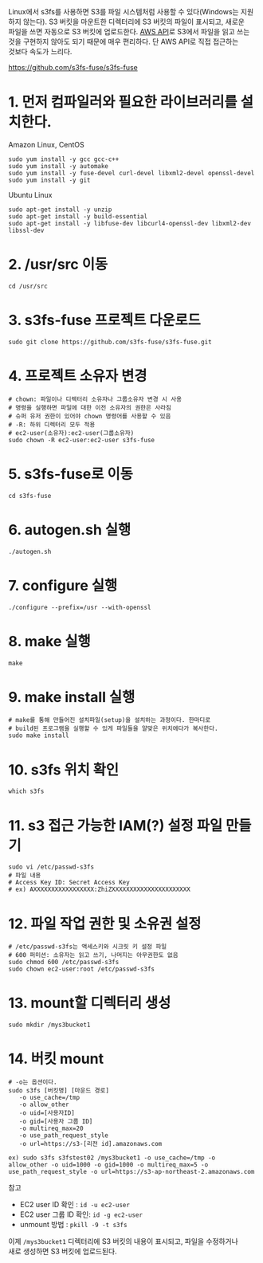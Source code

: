 Linux에서 s3fs를 사용하면 S3를 파일 시스템처럼 사용할 수 있다(Windows는 지원  
하지 않는다). S3 버킷을 마운트한 디렉터리에 S3 버킷의 파일이 표시되고, 새로운  
파일을 쓰면 자동으로 S3 버킷에 업로드한다. [AWS API](https://github.com/yunkangmin/spring-boot/blob/849e2cb81e70f2a8059d33fe6ab448776299de63/aws/AWS%20API%2C%20CLI/01%20AWS%20API%2C%20CLI%20%ED%99%9C%EC%9A%A9%ED%95%98%EA%B8%B0.md)로 S3에서 파일을 읽고 쓰는  
것을 구현하지 않아도 되기 때문에 매우 편리하다. 단 AWS API로 직접 접근하는  
것보다 속도가 느리다.   
  
https://github.com/s3fs-fuse/s3fs-fuse  
  
# 1. 먼저 컴파일러와 필요한 라이브러리를 설치한다.   
  
Amazon Linux, CentOS 
```
sudo yum install -y gcc gcc-c++
sudo yum install -y automake
sudo yum install -y fuse-devel curl-devel libxml2-devel openssl-devel
sudo yum install -y git
```

Ubuntu Linux  
```
sudo apt-get install -y unzip
sudo apt-get install -y build-essential
sudo apt-get install -y libfuse-dev libcurl4-openssl-dev libxml2-dev libssl-dev  
```

# 2. /usr/src 이동
```
cd /usr/src
```
# 3. s3fs-fuse 프로젝트 다운로드
```
sudo git clone https://github.com/s3fs-fuse/s3fs-fuse.git
```
# 4. 프로젝트 소유자 변경
```
# chown: 파일이나 디렉터리 소유자나 그룹소유자 변경 시 사용  
# 명령을 실행하면 파일에 대한 이전 소유자의 권한은 사라짐  
# 슈퍼 유저 권한이 있어야 chown 명령어를 사용할 수 있음 
# -R: 하위 디렉터리 모두 적용
# ec2-user(소유자):ec2-user(그룹소유자)
sudo chown -R ec2-user:ec2-user s3fs-fuse
```
# 5. s3fs-fuse로 이동
```
cd s3fs-fuse
```
# 6. autogen.sh 실행
```
./autogen.sh
```
# 7. configure 실행
```
./configure --prefix=/usr --with-openssl
```
# 8. make 실행
```
make
```
# 9. make install 실행
```
# make를 통해 만들어진 설치파일(setup)을 설치하는 과정이다. 한마디로   
# build된 프로그램을 실행할 수 있게 파일들을 알맞은 위치에다가 복사한다.  
sudo make install
```
# 10. s3fs 위치 확인
```
which s3fs
```
# 11. s3 접근 가능한 IAM(?) 설정 파일 만들기
```
sudo vi /etc/passwd-s3fs
# 파일 내용
# Access Key ID: Secret Access Key
# ex) AXXXXXXXXXXXXXXXXX:ZhiZXXXXXXXXXXXXXXXXXXXXXX
```
# 12. 파일 작업 권한 및 소유권 설정 
```
# /etc/passwd-s3fs는 액세스키와 시크릿 키 설정 파일   
# 600 퍼미션: 소유자는 읽고 쓰기, 나머지는 아무권한도 없음
sudo chmod 600 /etc/passwd-s3fs
sudo chown ec2-user:root /etc/passwd-s3fs
```
# 13. mount할 디렉터리 생성
```
sudo mkdir /mys3bucket1
```
# 14. 버킷 mount
```
# -o는 옵션이다. 
sudo s3fs [버킷명] [마운드 경로]
   -o use_cache=/tmp
   -o allow_other
   -o uid=[사용자ID]
   -o gid=[사용자 그룹 ID]
   -o multireq_max=20
   -o use_path_request_style
   -o url=https://s3-[리전 id].amazonaws.com
```
```
ex) sudo s3fs s3fstest02 /mys3bucket1 -o use_cache=/tmp -o 
allow_other -o uid=1000 -o gid=1000 -o multireq_max=5 -o 
use_path_request_style -o url=https://s3-ap-northeast-2.amazonaws.com
```
참고   
- EC2 user ID 확인 : `id -u ec2-user`   
- EC2 user 그룹 ID 확인: `id -g ec2-user`
- unmount 방법 : `pkill -9 -t s3fs`

이제 `/mys3bucket1` 디렉터리에 S3 버킷의 내용이 표시되고, 파일을 수정하거나  
새로 생성하면 S3 버킷에 업로드된다.  















